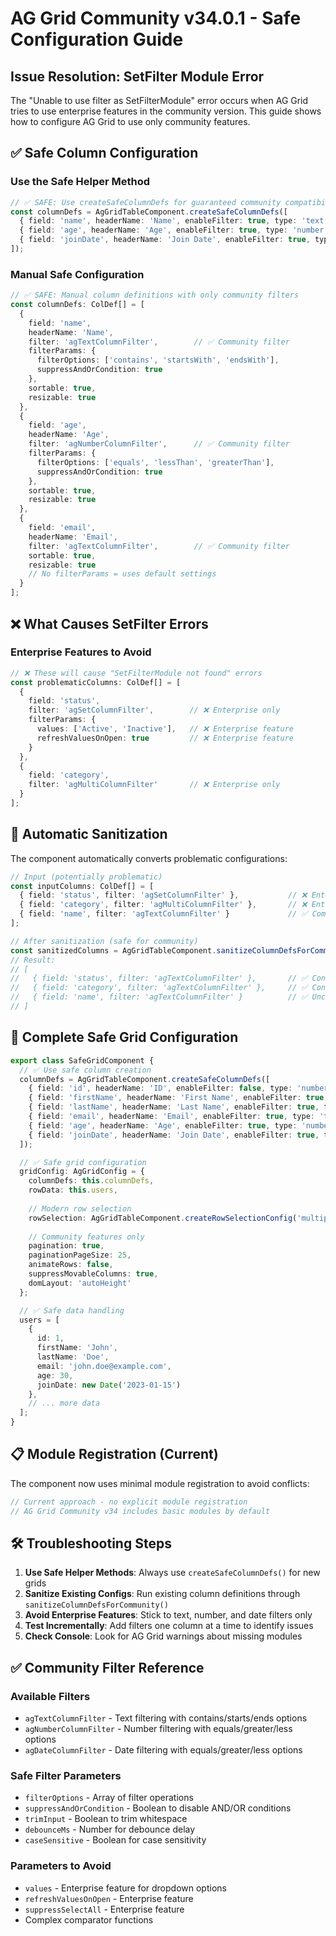 # AG Grid Community v34.0.1 - Safe Configuration Guide

## Issue Resolution: SetFilter Module Error

The "Unable to use filter as SetFilterModule" error occurs when AG Grid tries to use enterprise features in the community version. This guide shows how to configure AG Grid to use only community features.

## ✅ Safe Column Configuration

### Use the Safe Helper Method
```typescript
// ✅ SAFE: Use createSafeColumnDefs for guaranteed community compatibility
const columnDefs = AgGridTableComponent.createSafeColumnDefs([
  { field: 'name', headerName: 'Name', enableFilter: true, type: 'text', width: 200 },
  { field: 'age', headerName: 'Age', enableFilter: true, type: 'number', width: 100 },
  { field: 'joinDate', headerName: 'Join Date', enableFilter: true, type: 'date', width: 150 }
]);
```

### Manual Safe Configuration
```typescript
// ✅ SAFE: Manual column definitions with only community filters
const columnDefs: ColDef[] = [
  {
    field: 'name',
    headerName: 'Name',
    filter: 'agTextColumnFilter',        // ✅ Community filter
    filterParams: {
      filterOptions: ['contains', 'startsWith', 'endsWith'],
      suppressAndOrCondition: true
    },
    sortable: true,
    resizable: true
  },
  {
    field: 'age',
    headerName: 'Age',
    filter: 'agNumberColumnFilter',      // ✅ Community filter
    filterParams: {
      filterOptions: ['equals', 'lessThan', 'greaterThan'],
      suppressAndOrCondition: true
    },
    sortable: true,
    resizable: true
  },
  {
    field: 'email',
    headerName: 'Email',
    filter: 'agTextColumnFilter',        // ✅ Community filter
    sortable: true,
    resizable: true
    // No filterParams = uses default settings
  }
];
```

## ❌ What Causes SetFilter Errors

### Enterprise Features to Avoid
```typescript
// ❌ These will cause "SetFilterModule not found" errors
const problematicColumns: ColDef[] = [
  {
    field: 'status',
    filter: 'agSetColumnFilter',        // ❌ Enterprise only
    filterParams: {
      values: ['Active', 'Inactive'],   // ❌ Enterprise feature
      refreshValuesOnOpen: true         // ❌ Enterprise feature
    }
  },
  {
    field: 'category', 
    filter: 'agMultiColumnFilter'       // ❌ Enterprise only
  }
];
```

## 🔧 Automatic Sanitization

The component automatically converts problematic configurations:

```typescript
// Input (potentially problematic)
const inputColumns: ColDef[] = [
  { field: 'status', filter: 'agSetColumnFilter' },           // ❌ Enterprise
  { field: 'category', filter: 'agMultiColumnFilter' },       // ❌ Enterprise
  { field: 'name', filter: 'agTextColumnFilter' }             // ✅ Community
];

// After sanitization (safe for community)
const sanitizedColumns = AgGridTableComponent.sanitizeColumnDefsForCommunity(inputColumns);
// Result:
// [
//   { field: 'status', filter: 'agTextColumnFilter' },       // ✅ Converted
//   { field: 'category', filter: 'agTextColumnFilter' },     // ✅ Converted  
//   { field: 'name', filter: 'agTextColumnFilter' }          // ✅ Unchanged
// ]
```

## 🚀 Complete Safe Grid Configuration

```typescript
export class SafeGridComponent {
  // ✅ Use safe column creation
  columnDefs = AgGridTableComponent.createSafeColumnDefs([
    { field: 'id', headerName: 'ID', enableFilter: false, type: 'number', width: 80 },
    { field: 'firstName', headerName: 'First Name', enableFilter: true, type: 'text', width: 150 },
    { field: 'lastName', headerName: 'Last Name', enableFilter: true, type: 'text', width: 150 },
    { field: 'email', headerName: 'Email', enableFilter: true, type: 'text', width: 200 },
    { field: 'age', headerName: 'Age', enableFilter: true, type: 'number', width: 100 },
    { field: 'joinDate', headerName: 'Join Date', enableFilter: true, type: 'date', width: 150 }
  ]);

  // ✅ Safe grid configuration
  gridConfig: AgGridConfig = {
    columnDefs: this.columnDefs,
    rowData: this.users,
    
    // Modern row selection
    rowSelection: AgGridTableComponent.createRowSelectionConfig('multiple', true, true, true),
    
    // Community features only
    pagination: true,
    paginationPageSize: 25,
    animateRows: false,
    suppressMovableColumns: true,
    domLayout: 'autoHeight'
  };

  // ✅ Safe data handling
  users = [
    {
      id: 1,
      firstName: 'John',
      lastName: 'Doe',
      email: 'john.doe@example.com',
      age: 30,
      joinDate: new Date('2023-01-15')
    },
    // ... more data
  ];
}
```

## 📋 Module Registration (Current)

The component now uses minimal module registration to avoid conflicts:

```typescript
// Current approach - no explicit module registration
// AG Grid Community v34 includes basic modules by default
```

## 🛠️ Troubleshooting Steps

1. **Use Safe Helper Methods**: Always use `createSafeColumnDefs()` for new grids
2. **Sanitize Existing Configs**: Run existing column definitions through `sanitizeColumnDefsForCommunity()`
3. **Avoid Enterprise Features**: Stick to text, number, and date filters only
4. **Test Incrementally**: Add filters one column at a time to identify issues
5. **Check Console**: Look for AG Grid warnings about missing modules

## ✅ Community Filter Reference

### Available Filters
- `agTextColumnFilter` - Text filtering with contains/starts/ends options
- `agNumberColumnFilter` - Number filtering with equals/greater/less options  
- `agDateColumnFilter` - Date filtering with equals/greater/less options

### Safe Filter Parameters
- `filterOptions` - Array of filter operations
- `suppressAndOrCondition` - Boolean to disable AND/OR conditions
- `trimInput` - Boolean to trim whitespace
- `debounceMs` - Number for debounce delay
- `caseSensitive` - Boolean for case sensitivity

### Parameters to Avoid
- `values` - Enterprise feature for dropdown options
- `refreshValuesOnOpen` - Enterprise feature
- `suppressSelectAll` - Enterprise feature
- Complex comparator functions

